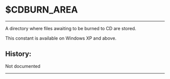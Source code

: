 # $CDBURN_AREA

---

A directory where files awaiting to be burned to CD are stored.

This constant is available on Windows XP and above.

## History:

Not documented

---